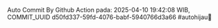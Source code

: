 Auto Commit By Github Action pada: 2025-04-10 19:42:08 WIB, COMMIT_UUID d50fd337-59fd-4076-babf-5940766d3a66 #autohijau🗿
